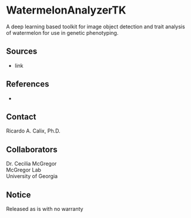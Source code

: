# WatermelonAnalyzerTK

A deep learning based toolkit for image object detection and trait analysis of watermelon for use in genetic phenotyping.

## Sources

* link

## References

*

## Contact

Ricardo A. Calix, Ph.D.

## Collaborators

Dr. Cecilia McGregor \
McGregor Lab \
University of Georgia

## Notice

Released as is with no warranty
